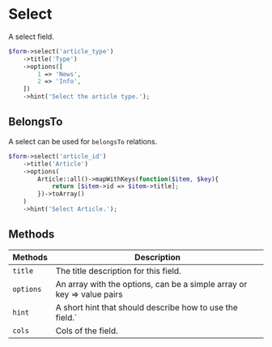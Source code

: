 # Select

A select field.

```php
$form->select('article_type')
    ->title('Type')
    ->options([
        1 => 'News',
        2 => 'Info',
    ])
    ->hint('Select the article type.');
```

## BelongsTo

A select can be used for `belongsTo` relations.

```php
$form->select('article_id')
    ->title('Article')
    ->options(
        Article::all()->mapWithKeys(function($item, $key){
            return [$item->id => $item->title];
        })->toArray()
    )
    ->hint('Select Article.');
```

## Methods

| Methods   | Description                                                            |
| --------- | ---------------------------------------------------------------------- |
| `title`   | The title description for this field.                                  |
| `options` | An array with the options, can be a simple array or key => value pairs |
| `hint`    | A short hint that should describe how to use the field.`               |
| `cols`    | Cols of the field.                                                     |

